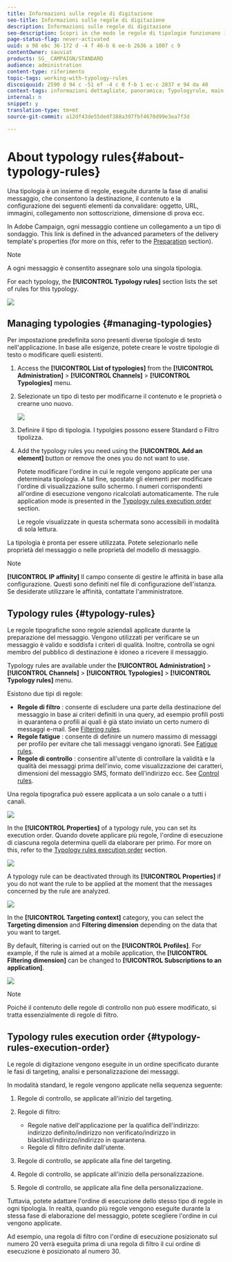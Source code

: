 ```yaml
---
title: Informazioni sulle regole di digitazione
seo-title: Informazioni sulle regole di digitazione
description: Informazioni sulle regole di digitazione
seo-description: Scopri in che modo le regole di tipologie funzionano in Adobe Campaign.
page-status-flag: never-activated
uuid: a 98 ebc 36-172 d -4 f 46-b 6 ee-b 2636 a 1007 c 9
contentOwner: sauviat
products: SG_ CAMPAIGN/STANDARD
audience: administration
content-type: riferimento
topic-tags: working-with-typology-rules
discoiquuid: 2590 d 94 c -51 ef -4 c 0 f-b 1 ec-c 2837 e 94 da 40
context-tags: informazioni dettagliate, panoramica; Typologyrule, main; Typologyrule, overview
internal: n
snippet: y
translation-type: tm+mt
source-git-commit: a12df43de55dedf388a397fbf4670d99e3ea7f3d

---
```



# About typology rules{#about-typology-rules}

Una tipologia è un insieme di regole, eseguite durante la fase di analisi messaggio, che consentono la destinazione, il contenuto e la configurazione dei seguenti elementi da convalidare: oggetto, URL, immagini, collegamento non sottoscrizione, dimensione di prova ecc.

In Adobe Campaign, ogni messaggio contiene un collegamento a un tipo di sondaggio. This link is defined in the advanced parameters of the delivery template's properties (for more on this, refer to the [Preparation](../../administration/using/configuring-email-channel.md#preparation) section).

>[!NOTE]
>
>A ogni messaggio è consentito assegnare solo una singola tipologia.

For each typology, the **[!UICONTROL Typology rules]** section lists the set of rules for this typology.

![](assets/typology_typo-rule-list.png)

## Managing typologies {#managing-typologies}

Per impostazione predefinita sono presenti diverse tipologie di testo nell'applicazione. In base alle esigenze, potete creare le vostre tipologie di testo o modificare quelli esistenti.

1. Access the **[!UICONTROL List of typologies]** from the **[!UICONTROL Administration]** &gt; **[!UICONTROL Channels]** &gt; **[!UICONTROL Typologies]** menu.
1. Selezionate un tipo di testo per modificarne il contenuto e le proprietà o crearne uno nuovo.

   ![](assets/typology_list.png)

1. Definire il tipo di tipologia. I typolgies possono essere Standard o Filtro tipolizza.
1. Add the typology rules you need using the **[!UICONTROL Add an element]** button or remove the ones you do not want to use.

   Potete modificare l'ordine in cui le regole vengono applicate per una determinata tipologia. A tal fine, spostate gli elementi per modificare l'ordine di visualizzazione sullo schermo. I numeri corrispondenti all'ordine di esecuzione vengono ricalcolati automaticamente. The rule application mode is presented in the [Typology rules execution order](../../administration/using/about-typology-rules.md#typology-rules-execution-order) section.

   Le regole visualizzate in questa schermata sono accessibili in modalità di sola lettura.

La tipologia è pronta per essere utilizzata. Potete selezionarlo nelle proprietà del messaggio o nelle proprietà del modello di messaggio.

>[!NOTE]
>
>**[!UICONTROL IP affinity]** Il campo consente di gestire le affinità in base alla configurazione. Questi sono definiti nel file di configurazione dell'istanza. Se desiderate utilizzare le affinità, contattate l'amministratore.

## Typology rules {#typology-rules}

Le regole tipografiche sono regole aziendali applicate durante la preparazione del messaggio. Vengono utilizzati per verificare se un messaggio è valido e soddisfa i criteri di qualità. Inoltre, controlla se ogni membro del pubblico di destinazione è idoneo a ricevere il messaggio.

Typology rules are available under the **[!UICONTROL Administration]** &gt; **[!UICONTROL Channels]** &gt; **[!UICONTROL Typologies]** &gt; **[!UICONTROL Typology rules]** menu.

Esistono due tipi di regole:

* **Regole di filtro** : consente di escludere una parte della destinazione del messaggio in base ai criteri definiti in una query, ad esempio profili posti in quarantena o profili ai quali è già stato inviato un certo numero di messaggi e-mail. See [Filtering rules](../../administration/using/filtering-rules.md).
* **Regole fatigue** : consente di definire un numero massimo di messaggi per profilo per evitare che tali messaggi vengano ignorati. See [Fatigue rules](../../administration/using/fatigue-rules.md).
* **Regole di controllo** : consentire all'utente di controllare la validità e la qualità dei messaggi prima dell'invio, come visualizzazione dei caratteri, dimensioni del messaggio SMS, formato dell'indirizzo ecc. See [Control rules](../../administration/using/control-rules.md).

Una regola tipografica può essere applicata a un solo canale o a tutti i canali.

![](assets/typology_channel.png)

In the **[!UICONTROL Properties]** of a typology rule, you can set its execution order. Quando dovete applicare più regole, l'ordine di esecuzione di ciascuna regola determina quelli da elaborare per primo. For more on this, refer to the [Typology rules execution order](../../administration/using/about-typology-rules.md#typology-rules-execution-order) section.

![](assets/typology_rule-active.png)

A typology rule can be deactivated through its **[!UICONTROL Properties]** if you do not want the rule to be applied at the moment that the messages concerned by the rule are analyzed.

![](assets/typology_rule-order.png)

In the **[!UICONTROL Targeting context]** category, you can select the **Targeting dimension** and **Filtering dimension** depending on the data that you want to target.

By default, filtering is carried out on the **[!UICONTROL Profiles]**. For example, if the rule is aimed at a mobile application, the **[!UICONTROL Filtering dimension]** can be changed to **[!UICONTROL Subscriptions to an application]**.

![](assets/typology_rule-order_2.png)

>[!NOTE]
>
>Poiché il contenuto delle regole di controllo non può essere modificato, si tratta essenzialmente di regole di filtro.

## Typology rules execution order {#typology-rules-execution-order}

Le regole di digitazione vengono eseguite in un ordine specificato durante le fasi di targeting, analisi e personalizzazione dei messaggi.

In modalità standard, le regole vengono applicate nella sequenza seguente:

1. Regole di controllo, se applicate all'inizio del targeting.
1. Regole di filtro:

   * Regole native dell'applicazione per la qualifica dell'indirizzo: indirizzo definito/indirizzo non verificato/indirizzo in blacklist/indirizzo/indirizzo in quarantena.
   * Regole di filtro definite dall'utente.

1. Regole di controllo, se applicate alla fine del targeting.
1. Regole di controllo, se applicate all'inizio della personalizzazione.
1. Regole di controllo, se applicate alla fine della personalizzazione.

Tuttavia, potete adattare l'ordine di esecuzione dello stesso tipo di regole in ogni tipologia. In realtà, quando più regole vengono eseguite durante la stessa fase di elaborazione del messaggio, potete scegliere l'ordine in cui vengono applicate.

Ad esempio, una regola di filtro con l'ordine di esecuzione posizionato sul numero 20 verrà eseguita prima di una regola di filtro il cui ordine di esecuzione è posizionato al numero 30.

